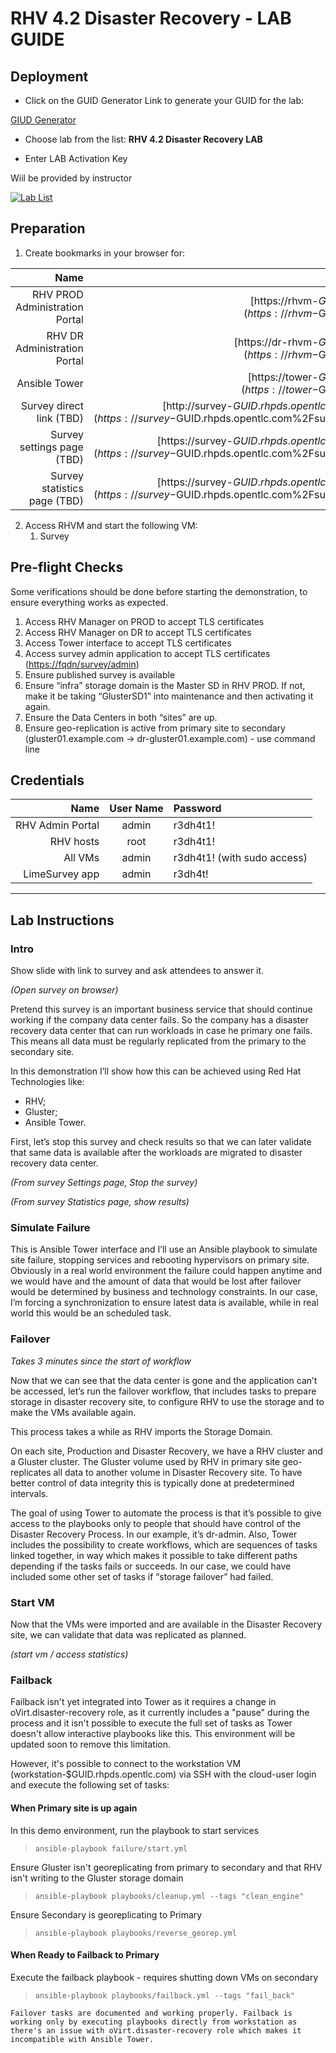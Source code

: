 RHV 4.2 Disaster Recovery - LAB GUIDE
==================================

Deployment
----------

* Click on the GUID Generator Link to generate your GUID for the lab: 

[GIUD Generator](https://www.opentlc.com/gg/gg.cgi?profile=generic_emea_jskorzyn)

* Choose lab from the list: **RHV 4.2 Disaster Recovery LAB**

* Enter LAB Activation Key

Wiil be provided by instructor

[![Lab List](https://github.com/jskorzyn/RHV-4.2-LABs/blob/master/files/lab02.png)](https://www.opentlc.com/gg/gg.cgi?profile=generic_emea_jskorzyn)


Preparation
-----------

1.  Create bookmarks in your browser for:

| Name                                  | URL                                   |
|--------------------------------------:|--------------------------------------:|
| RHV PROD Administration Portal        | [https://rhvm-$GUID.rhpds.opentlc.com](https://rhvm-$GUID.rhpds.opentlc.com) |
| RHV DR Administration Portal          | [https://dr-rhvm-$GUID.rhpds.opentlc.com](https://rhvm-$GUID.rhpds.opentlc.com) |
| Ansible Tower                         | [https://tower-$GUID.rhpds.opentlc.com](https://tower-$GUID.rhpds.opentlc.com) |
| Survey direct link (TBD)              | [http://survey-$GUID.rhpds.opentlc.com/survey/<TBD>](https://survey-$GUID.rhpds.opentlc.com%2Fsurvey%2F%3CTBD%3E) |
| Survey settings page (TBD)            | [https://survey-$GUID.rhpds.opentlc.com/survey/<TBD>](https://survey-$GUID.rhpds.opentlc.com%2Fsurvey%2F%3CTBD%3E) |
| Survey statistics page (TBD)          | [https://survey-$GUID.rhpds.opentlc.com/survey/<TBD>](https://survey-$GUID.rhpds.opentlc.com%2Fsurvey%2F%3CTBD%3E) |

2.  Access RHVM and start the following VM:
    1.  Survey

Pre-flight Checks
-----------------

Some verifications should be done before starting the demonstration, to ensure everything works as expected.

1.  Access RHV Manager on PROD to accept TLS certificates
2.  Access RHV Manager on DR to accept TLS certificates
3.  Access Tower interface to accept TLS certificates
4.  Access survey admin application  to accept TLS certificates ([https://fqdn/survey/admin](https://mojo.redhat.com/fqdn/survey/admin))
5.  Ensure published survey is available
6.  Ensure “infra” storage domain is the Master SD in RHV PROD. If not, make it be taking “GlusterSD1” into maintenance and then activating it again.
7.  Ensure the Data Centers in both “sites” are up.
8.  Ensure geo-replication is active from primary site to secondary (gluster01.example.com → dr-gluster01.example.com) - use command line

Credentials
-----------

| Name              | User Name     | Password                    |
|------------------:|:-------------:|:----------------------------|
| RHV Admin Portal  | admin         | r3dh4t1!                    |
| RHV hosts         | root          | r3dh4t1!                    |
| All VMs           | admin         | r3dh4t1! (with sudo access) |
| LimeSurvey app    | admin         | r3dh4t!                     |


--------------------

Lab Instructions
--------------------

### Intro

Show slide with link to survey and ask attendees to answer it.  

_(Open survey on browser)_

Pretend this survey is an important business service that should continue working if the company data center fails. So the company has a disaster recovery data center that can run workloads in case he primary one fails. This means all data must be regularly replicated from the primary to the secondary site.

In this demonstration I’ll show how this can be achieved using Red Hat Technologies like:

* RHV;
*  Gluster;
*  Ansible Tower.

First, let’s stop this survey and check results so that we can later validate that same data is available after the workloads are migrated to disaster recovery data center.

_(From survey Settings page, Stop the survey)_

_(From survey Statistics page, show results)_

### Simulate Failure

This is Ansible Tower interface and I’ll use an Ansible playbook to simulate site failure, stopping services and rebooting hypervisors on primary site. Obviously in a real world environment the failure could happen anytime and we would have and the amount of data that would be lost after failover would be determined by business and technology constraints. In our case, I’m forcing a synchronization to ensure latest data is available, while in real world this would be an scheduled task.

### Failover

_Takes 3 minutes since the start of workflow_

Now that we can see that the data center is gone and the application can’t be accessed, let’s run the failover workflow, that includes tasks to prepare storage in disaster recovery site, to configure RHV to use the storage and to make the VMs available again.

This process takes a while as RHV imports the Storage Domain.

On each site, Production and Disaster Recovery, we have a RHV cluster and a Gluster cluster. 
The Gluster volume used by RHV in primary site geo-replicates all data to another volume in Disaster Recovery site. To have better control of data integrity this is typically done at predetermined intervals.

The goal of using Tower to automate the process is that it’s possible to give access to the playbooks only to people that should have control of the Disaster Recovery Process. In our example, it’s dr-admin. Also, Tower includes the possibility to create workflows, which are sequences of tasks linked together, in way which makes it possible to take different paths depending if the tasks fails or succeeds. In our case, we could have included some other set of tasks if “storage failover” had failed.

### Start VM

Now that the VMs were imported and are available in the Disaster Recovery site, we can validate that data was replicated as planned.

_(start vm / access statistics)_

### Failback

Failback isn't yet integrated into Tower as it requires a change in oVirt.disaster-recovery role, as it currently includes a "pause" during the process and it isn't possible to execute the full set of tasks as Tower doesn't allow interactive playbooks like this. This environment will be updated soon to remove this limitation.

However, it's possible to connect to the workstation VM (workstation-$GUID.rhpds.opentlc.com) via SSH with the cloud-user login and execute the following set of tasks:

#### When Primary site is up again

In this demo environment, run the playbook to start services

>     ansible-playbook failure/start.yml

Ensure Gluster isn't georeplicating from primary to secondary and that RHV isn't writing to the Gluster storage domain

>     ansible-playbook playbooks/cleanup.yml --tags "clean_engine"

Ensure Secondary is georeplicating to Primary

>     ansible-playbook playbooks/reverse_georep.yml

#### When Ready to Failback to Primary

Execute the failback playbook - requires shutting down VMs on secondary

>     ansible-playbook playbooks/failback.yml --tags "fail_back"

```
Failover tasks are documented and working properly. Failback is working only by executing playbooks directly from workstation as there's an issue with oVirt.disaster-recovery role which makes it incompatible with Ansible Tower.
```
